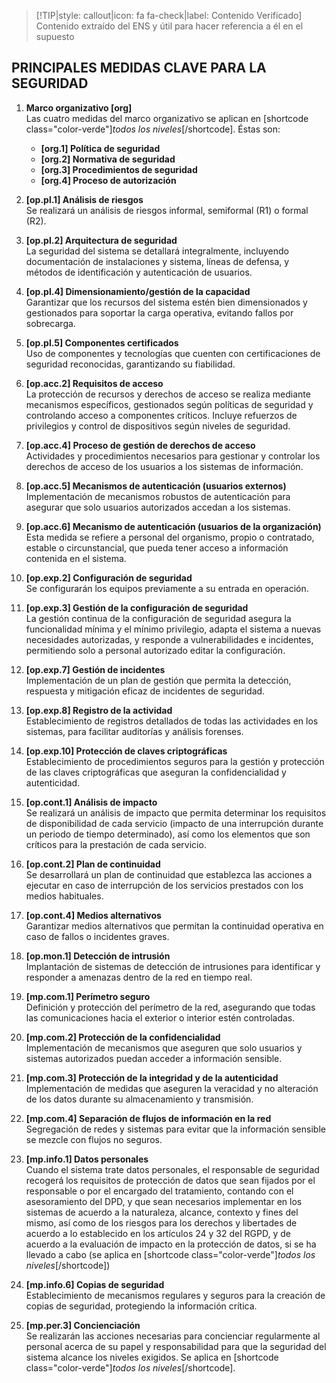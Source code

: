 > [!TIP|style: callout|icon: fa fa-check|label: Contenido Verificado]
> Contenido extraído del ENS y útil para hacer referencia a él en el supuesto

## PRINCIPALES MEDIDAS CLAVE PARA LA SEGURIDAD <!-- {docsify-ignore} -->

1. **Marco organizativo [org]**  
    Las cuatro medidas del marco organizativo se aplican en [shortcode class="color-verde"]_todos los niveles_[/shortcode]. Éstas son:
    - **[org.1] Política de seguridad**
    - **[org.2] Normativa de seguridad**
    - **[org.3] Procedimientos de seguridad**
    - **[org.4] Proceso de autorización**

2. **[op.pl.1] Análisis de riesgos**  
   Se realizará un análisis de riesgos informal, semiformal (R1) o formal (R2).

3. **[op.pl.2] Arquitectura de seguridad**  
   La seguridad del sistema se detallará integralmente, incluyendo documentación de instalaciones y sistema, líneas de defensa, y métodos de identificación y autenticación de usuarios.

4. **[op.pl.4] Dimensionamiento/gestión de la capacidad**  
   Garantizar que los recursos del sistema estén bien dimensionados y gestionados para soportar la carga operativa, evitando fallos por sobrecarga.

5. **[op.pl.5] Componentes certificados**  
    Uso de componentes y tecnologías que cuenten con certificaciones de seguridad reconocidas, garantizando su fiabilidad.

6. **[op.acc.2] Requisitos de acceso**  
   La protección de recursos y derechos de acceso se realiza mediante mecanismos específicos, gestionados según políticas de seguridad y controlando acceso a componentes críticos. Incluye refuerzos de privilegios y control de dispositivos según niveles de seguridad.

7. **[op.acc.4] Proceso de gestión de derechos de acceso**  
   Actividades y procedimientos necesarios para gestionar y controlar los derechos de acceso de los usuarios a los sistemas de información.
    
8. **[op.acc.5] Mecanismos de autenticación (usuarios externos)**  
   Implementación de mecanismos robustos de autenticación para asegurar que solo usuarios autorizados accedan a los sistemas.

9. **[op.acc.6] Mecanismo de autenticación (usuarios de la organización)**  
   Esta medida se refiere a personal del organismo, propio o contratado, estable o circunstancial, que pueda tener acceso a información contenida en el sistema.

10. **[op.exp.2] Configuración de seguridad**  
   Se configurarán los equipos previamente a su entrada en operación.

11. **[op.exp.3] Gestión de la configuración de seguridad**  
   La gestión continua de la configuración de seguridad asegura la funcionalidad mínima y el mínimo privilegio, adapta el sistema a nuevas necesidades autorizadas, y responde a vulnerabilidades e incidentes, permitiendo solo a personal autorizado editar la configuración.

12. **[op.exp.7] Gestión de incidentes**  
    Implementación de un plan de gestión que permita la detección, respuesta y mitigación eficaz de incidentes de seguridad.

13. **[op.exp.8] Registro de la actividad**  
   Establecimiento de registros detallados de todas las actividades en los sistemas, para facilitar auditorías y análisis forenses.

14. **[op.exp.10] Protección de claves criptográficas**  
    Establecimiento de procedimientos seguros para la gestión y protección de las claves criptográficas que aseguran la confidencialidad y autenticidad.

15. **[op.cont.1] Análisis de impacto**  
   Se realizará un análisis de impacto que permita determinar los requisitos de disponibilidad de cada servicio (impacto de una interrupción durante un periodo de tiempo determinado), así como los elementos que son críticos para la prestación de cada servicio.

16. **[op.cont.2] Plan de continuidad**  
   Se desarrollará un plan de continuidad que establezca las acciones a ejecutar en caso de interrupción de los servicios prestados con los medios habituales.

17. **[op.cont.4] Medios alternativos**  
   Garantizar medios alternativos que permitan la continuidad operativa en caso de fallos o incidentes graves.

18. **[op.mon.1] Detección de intrusión**  
    Implantación de sistemas de detección de intrusiones para identificar y responder a amenazas dentro de la red en tiempo real.

19. **[mp.com.1] Perímetro seguro**  
   Definición y protección del perímetro de la red, asegurando que todas las comunicaciones hacia el exterior o interior estén controladas.

20. **[mp.com.2] Protección de la confidencialidad**  
    Implementación de mecanismos que aseguren que solo usuarios y sistemas autorizados puedan acceder a información sensible.

21. **[mp.com.3] Protección de la integridad y de la autenticidad**  
   Implementación de medidas que aseguren la veracidad y no alteración de los datos durante su almacenamiento y transmisión.

22. **[mp.com.4] Separación de flujos de información en la red**  
   Segregación de redes y sistemas para evitar que la información sensible se mezcle con flujos no seguros.

23. **[mp.info.1]	Datos personales**  
   Cuando el sistema trate datos personales, el responsable de seguridad recogerá los requisitos de protección de datos que sean fijados por el responsable o por el encargado del tratamiento, contando con el asesoramiento del DPD, y que sean necesarios implementar en los sistemas de acuerdo a la naturaleza, alcance, contexto y fines del mismo, así como de los riesgos para los derechos y libertades de acuerdo a lo establecido en los artículos 24 y 32 del RGPD, y de acuerdo a la evaluación de impacto en la protección de datos, si se ha llevado a cabo (se aplica en [shortcode class="color-verde"]_todos los niveles_[/shortcode]) 

24. **[mp.info.6] Copias de seguridad**  
    Establecimiento de mecanismos regulares y seguros para la creación de copias de seguridad, protegiendo la información crítica.

25. **[mp.per.3] Concienciación**  
   Se realizarán las acciones necesarias para concienciar regularmente al personal acerca de su papel y responsabilidad para que la seguridad del sistema alcance los niveles exigidos. Se aplica en [shortcode class="color-verde"]_todos los niveles_[/shortcode].
